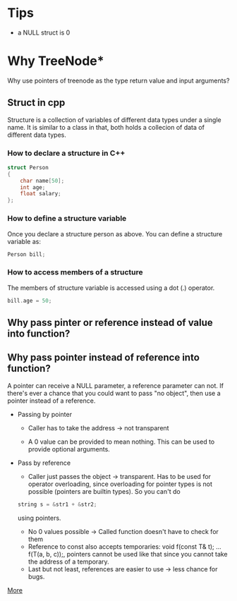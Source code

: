 # Tips
+ a NULL struct is 0

# Why TreeNode*

Why use pointers of treenode as the type return value and input arguments?

## Struct in cpp

Structure is a collection of variables of different data types under a single name. It is similar to a class in that, both holds a collecion of data of different data types.

### How to declare a structure in C++ 
```cpp
struct Person
{
    char name[50];
    int age;
    float salary;
};
```

### How to define a structure variable
Once you declare a structure person as above. You can define a structure variable as:
```cpp
Person bill;
```

### How to access members of a structure
The members of structure variable is accessed using a dot (.) operator.
```cpp
bill.age = 50;
```
## Why pass pinter or reference instead of value into function?


## Why pass pointer instead of reference into function?

A pointer can receive a NULL parameter, a reference parameter can not. If there's ever a chance that you could want to pass "no object", then use a pointer instead of a reference.

+  Passing by pointer

	+ Caller has to take the address -> not transparent

	+ A 0 value can be provided to mean nothing. This can be used to provide optional arguments.

+ Pass by reference

	+ Caller just passes the object -> transparent. Has to be used for operator overloading, since overloading for pointer types is not possible (pointers are builtin types). So you can't do 
	
	```cpp
	string s = &str1 + &str2; 
	```
	
	using pointers.
	+ No 0 values possible -> Called function doesn't have to check for them
	+ Reference to const also accepts temporaries: void f(const T& t); ... f(T(a, b, c));, pointers cannot be used like that since you cannot take the address of a temporary.
	+ Last but not least, references are easier to use -> less chance for bugs.

[More](http://www.cplusplus.com/articles/z6vU7k9E/)
